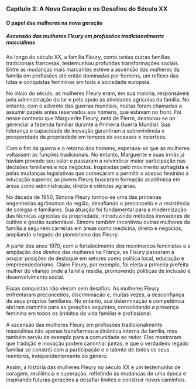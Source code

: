 
### Capítulo 3: A Nova Geração e os Desafios do Século XX

#### O papel das mulheres na nova geração

##### Ascensão das mulheres Fleury em profissões tradicionalmente masculinas

Ao longo do século XX, a família Fleury, como tantas outras famílias tradicionais francesas, testemunhou profundas transformações sociais. Entre as mudanças mais marcantes esteve a ascensão das mulheres da família em profissões até então dominadas por homens, um reflexo das lutas e conquistas femininas em toda a sociedade europeia.

No início do século, as mulheres Fleury eram, em sua maioria, responsáveis pela administração do lar e pelo apoio às atividades agrícolas da família. No entanto, com o advento das guerras mundiais, muitas foram chamadas a assumir papéis antes reservados aos homens, que estavam no front. Foi nesse contexto que Marguerite Fleury, neta de Pierre, destacou-se ao gerenciar a fazenda familiar durante a Primeira Guerra Mundial. Sua liderança e capacidade de inovação garantiram a sobrevivência e prosperidade da propriedade em tempos de escassez e incerteza.

Com o fim da guerra e o retorno dos homens, esperava-se que as mulheres voltassem às funções tradicionais. No entanto, Marguerite e suas irmãs já haviam provado seu valor e passaram a reivindicar maior participação nas decisões familiares e nos negócios. Inspiradas pelo movimento sufragista e pelas mudanças legislativas que começaram a permitir o acesso feminino à educação superior, as jovens Fleury buscaram formação acadêmica em áreas como administração, direito e ciências agrárias.

Na década de 1950, Simone Fleury tornou-se uma das primeiras engenheiras agrônomas da região, desafiando o preconceito e a resistência de colegas e familiares. Sua atuação foi fundamental para a modernização das técnicas agrícolas da propriedade, introduzindo métodos inovadores de cultivo e gestão sustentável. Simone também incentivou outras mulheres da família a seguirem carreiras em áreas como medicina, direito e negócios, ampliando o legado de pioneirismo das Fleury.

A partir dos anos 1970, com o fortalecimento dos movimentos feministas e a ampliação dos direitos das mulheres na França, as Fleury passaram a ocupar posições de destaque em setores como política local, educação e empreendedorismo. Claire Fleury, por exemplo, foi eleita a primeira prefeita mulher do vilarejo onde a família residia, promovendo políticas de inclusão e desenvolvimento social.

Essas conquistas não vieram sem desafios. As mulheres Fleury enfrentaram preconceitos, discriminação e, muitas vezes, a desconfiança de seus próprios familiares. No entanto, sua determinação e competência abriram caminho para as gerações seguintes, consolidando a presença feminina em todos os âmbitos da vida familiar e profissional.

A ascensão das mulheres Fleury em profissões tradicionalmente masculinas não apenas transformou a dinâmica interna da família, mas também serviu de exemplo para a comunidade ao redor. Elas mostraram que tradição e inovação podem caminhar juntas, e que o verdadeiro legado familiar se constrói com a participação e o talento de todos os seus membros, independentemente do gênero.

Assim, a história das mulheres Fleury no século XX é um testemunho de coragem, resiliência e superação, refletindo as mudanças de uma época e inspirando futuras gerações a desafiar limites e construir novos caminhos.
```